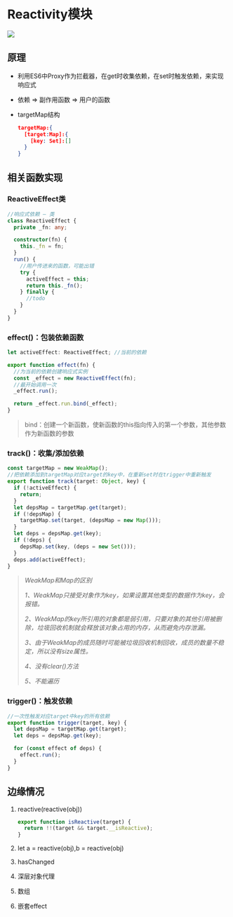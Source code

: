 # Reactivity模块

![](https://cdn.jsdelivr.net/gh/Merlin218/image-storage/picGo/202205082130574.png)

## 原理

- 利用ES6中Proxy作为拦截器，在get时收集依赖，在set时触发依赖，来实现响应式
- 依赖 => 副作用函数 => 用户的函数
- targetMap结构

  ```json
  targetMap:{
    [target:Map]:{
      [key: Set]:[]
    }
  }
  ```

## 相关函数实现

### ReactiveEffect类

```typescript
//响应式依赖 — 类
class ReactiveEffect {
  private _fn: any;

  constructor(fn) {
    this._fn = fn;
  }
  run() {
    //用户传进来的函数，可能出错
    try {
      activeEffect = this;
      return this._fn();
    } finally {
      //todo
    }
  }
}
```

### effect()：包装依赖函数

```typescript
let activeEffect: ReactiveEffect; //当前的依赖

export function effect(fn) {
  //为当前的依赖创建响应式实例
  const _effect = new ReactiveEffect(fn);
  //最开始调用一次
  _effect.run();

  return _effect.run.bind(_effect);
}
```

> bind：创建一个新函数，使新函数的this指向传入的第一个参数，其他参数作为新函数的参数

### track()：收集/添加依赖

```typescript
const targetMap = new WeakMap();
//把依赖添加到targetMap对应target的key中，在重新set时在trigger中重新触发
export function track(target: Object, key) {
  if (!activeEffect) {
    return;
  }
  let depsMap = targetMap.get(target);
  if (!depsMap) {
    targetMap.set(target, (depsMap = new Map()));
  }
  let deps = depsMap.get(key);
  if (!deps) {
    depsMap.set(key, (deps = new Set()));
  }
  deps.add(activeEffect);
}
```

> *WeakMap和Map的区别*
>
> *1、WeakMap只接受对象作为key，如果设置其他类型的数据作为key，会报错。*
>
> *2、WeakMap的key所引用的对象都是弱引用，只要对象的其他引用被删除，垃圾回收机制就会释放该对象占用的内存，从而避免内存泄漏。*
>
> *3、由于WeakMap的成员随时可能被垃圾回收机制回收，成员的数量不稳定，所以没有size属性。*
>
> *4、没有clear()方法*
>
> *5、不能遍历*

### trigger()：触发依赖

```typescript
//一次性触发对应target中key的所有依赖
export function trigger(target, key) {
  let depsMap = targetMap.get(target);
  let deps = depsMap.get(key);

  for (const effect of deps) {
    effect.run();
  }
}
```

## 边缘情况

1. reactive(reactive(obj))

   ```typescript
   export function isReactive(target) {
     return !!(target && target.__isReactive);
   }
   ```

2. let a = reactive(obj),b = reactive(obj)

3. hasChanged

4. 深层对象代理

5. 数组

6. 嵌套effect
